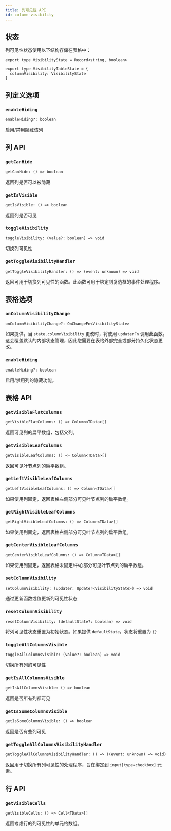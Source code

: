 ```yaml
---
title: 列可见性 API
id: column-visibility
---
```


## 状态

列可见性状态使用以下结构存储在表格中：

```tsx
export type VisibilityState = Record<string, boolean>

export type VisibilityTableState = {
  columnVisibility: VisibilityState
}
```

## 列定义选项

### `enableHiding`

```tsx
enableHiding?: boolean
```

启用/禁用隐藏该列

## 列 API

### `getCanHide`

```tsx
getCanHide: () => boolean
```

返回列是否可以被隐藏

### `getIsVisible`

```tsx
getIsVisible: () => boolean
```

返回列是否可见

### `toggleVisibility`

```tsx
toggleVisibility: (value?: boolean) => void
```

切换列可见性

### `getToggleVisibilityHandler`

```tsx
getToggleVisibilityHandler: () => (event: unknown) => void
```

返回可用于切换列可见性的函数。此函数可用于绑定到复选框的事件处理程序。

## 表格选项

### `onColumnVisibilityChange`

```tsx
onColumnVisibilityChange?: OnChangeFn<VisibilityState>
```

如果提供，当 `state.columnVisibility` 更改时，将使用 `updaterFn` 调用此函数。这会覆盖默认的内部状态管理，因此您需要在表格外部完全或部分持久化状态更改。

### `enableHiding`

```tsx
enableHiding?: boolean
```

启用/禁用列的隐藏功能。

## 表格 API

### `getVisibleFlatColumns`

```tsx
getVisibleFlatColumns: () => Column<TData>[]
```

返回可见列的扁平数组，包括父列。

### `getVisibleLeafColumns`

```tsx
getVisibleLeafColumns: () => Column<TData>[]
```

返回可见叶节点列的扁平数组。

### `getLeftVisibleLeafColumns`

```tsx
getLeftVisibleLeafColumns: () => Column<TData>[]
```

如果使用列固定，返回表格左侧部分可见叶节点列的扁平数组。

### `getRightVisibleLeafColumns`

```tsx
getRightVisibleLeafColumns: () => Column<TData>[]
```

如果使用列固定，返回表格右侧部分可见叶节点列的扁平数组。

### `getCenterVisibleLeafColumns`

```tsx
getCenterVisibleLeafColumns: () => Column<TData>[]
```

如果使用列固定，返回表格未固定/中心部分可见叶节点列的扁平数组。

### `setColumnVisibility`

```tsx
setColumnVisibility: (updater: Updater<VisibilityState>) => void
```

通过更新函数或值更新列可见性状态

### `resetColumnVisibility`

```tsx
resetColumnVisibility: (defaultState?: boolean) => void
```

将列可见性状态重置为初始状态。如果提供 `defaultState`，状态将重置为 `{}`

### `toggleAllColumnsVisible`

```tsx
toggleAllColumnsVisible: (value?: boolean) => void
```

切换所有列的可见性

### `getIsAllColumnsVisible`

```tsx
getIsAllColumnsVisible: () => boolean
```

返回是否所有列都可见

### `getIsSomeColumnsVisible`

```tsx
getIsSomeColumnsVisible: () => boolean
```

返回是否有些列可见

### `getToggleAllColumnsVisibilityHandler`

```tsx
getToggleAllColumnsVisibilityHandler: () => ((event: unknown) => void)
```

返回用于切换所有列可见性的处理程序，旨在绑定到 `input[type=checkbox]` 元素。

## 行 API

### `getVisibleCells`

```tsx
getVisibleCells: () => Cell<TData>[]
```

返回考虑行的列可见性的单元格数组。